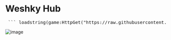 # Weshky Hub
<pre> ``` loadstring(game:HttpGet("https://raw.githubusercontent.com/suntisalts/WeshkyHub/refs/heads/main/MainLoader.lua"))() ``` </pre>

![image](https://github.com/user-attachments/assets/a4c91113-484e-469a-8f28-28f8ee5de5ad)

